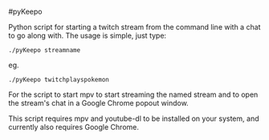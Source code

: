#pyKeepo

Python script for starting a twitch stream from the command line with a chat to go along with. The usage is simple, just type:

```
./pyKeepo streamname
```
eg.
```
./pyKeepo twitchplayspokemon
```
For the script to start mpv to start streaming the named stream and to open the stream's chat in a Google Chrome popout window.

This script requires mpv and youtube-dl to be installed on your system, and currently also requires Google Chrome.
